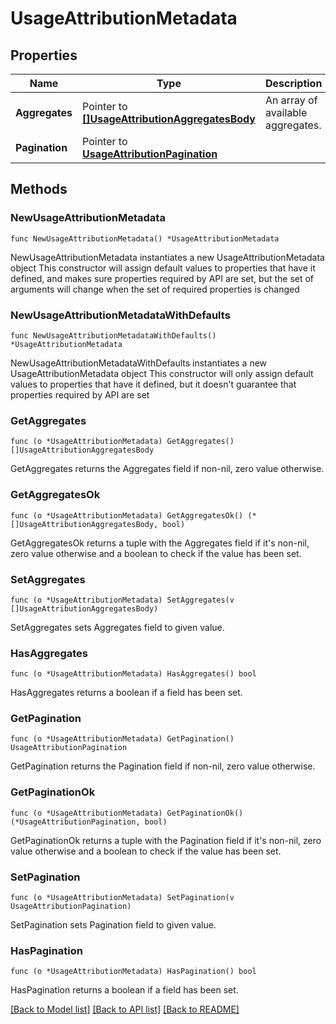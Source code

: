 # UsageAttributionMetadata

## Properties

Name | Type | Description | Notes
------------ | ------------- | ------------- | -------------
**Aggregates** | Pointer to [**[]UsageAttributionAggregatesBody**](UsageAttributionAggregatesBody.md) | An array of available aggregates. | [optional] 
**Pagination** | Pointer to [**UsageAttributionPagination**](UsageAttributionPagination.md) |  | [optional] 

## Methods

### NewUsageAttributionMetadata

`func NewUsageAttributionMetadata() *UsageAttributionMetadata`

NewUsageAttributionMetadata instantiates a new UsageAttributionMetadata object
This constructor will assign default values to properties that have it defined,
and makes sure properties required by API are set, but the set of arguments
will change when the set of required properties is changed

### NewUsageAttributionMetadataWithDefaults

`func NewUsageAttributionMetadataWithDefaults() *UsageAttributionMetadata`

NewUsageAttributionMetadataWithDefaults instantiates a new UsageAttributionMetadata object
This constructor will only assign default values to properties that have it defined,
but it doesn't guarantee that properties required by API are set

### GetAggregates

`func (o *UsageAttributionMetadata) GetAggregates() []UsageAttributionAggregatesBody`

GetAggregates returns the Aggregates field if non-nil, zero value otherwise.

### GetAggregatesOk

`func (o *UsageAttributionMetadata) GetAggregatesOk() (*[]UsageAttributionAggregatesBody, bool)`

GetAggregatesOk returns a tuple with the Aggregates field if it's non-nil, zero value otherwise
and a boolean to check if the value has been set.

### SetAggregates

`func (o *UsageAttributionMetadata) SetAggregates(v []UsageAttributionAggregatesBody)`

SetAggregates sets Aggregates field to given value.

### HasAggregates

`func (o *UsageAttributionMetadata) HasAggregates() bool`

HasAggregates returns a boolean if a field has been set.

### GetPagination

`func (o *UsageAttributionMetadata) GetPagination() UsageAttributionPagination`

GetPagination returns the Pagination field if non-nil, zero value otherwise.

### GetPaginationOk

`func (o *UsageAttributionMetadata) GetPaginationOk() (*UsageAttributionPagination, bool)`

GetPaginationOk returns a tuple with the Pagination field if it's non-nil, zero value otherwise
and a boolean to check if the value has been set.

### SetPagination

`func (o *UsageAttributionMetadata) SetPagination(v UsageAttributionPagination)`

SetPagination sets Pagination field to given value.

### HasPagination

`func (o *UsageAttributionMetadata) HasPagination() bool`

HasPagination returns a boolean if a field has been set.


[[Back to Model list]](../README.md#documentation-for-models) [[Back to API list]](../README.md#documentation-for-api-endpoints) [[Back to README]](../README.md)


